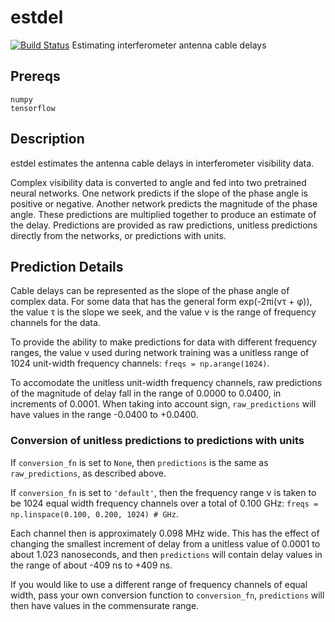 # estdel
[![Build Status](https://travis-ci.org/andrewasheridan/estimating_delays.svg?branch=travis_coveralls)](https://travis-ci.org/andrewasheridan/estimating_delays)
Estimating interferometer antenna cable delays
## Prereqs
```
numpy
tensorflow
```
## Description

estdel estimates the antenna cable delays in interferometer visibility data. 

Complex visibility data is converted to angle and fed into two pretrained neural networks. One network predicts if the slope of the phase angle is positive or negative. Another network predicts the magnitude of the phase angle. These predictions are multiplied together to produce an estimate of the delay. Predictions are provided as raw predictions, unitless predictions directly from the networks, or predictions with units.  

## Prediction Details

Cable delays can be represented as the slope of the phase angle of complex data. For some data that has the general form exp(-2&pi;i(&nu;&tau; + &phi;)), the value &tau; is the slope we seek, and the value &nu; is the range of frequency channels for the data.

To provide the ability to make predictions for data with different frequency ranges, the value &nu; used during network training was a unitless range of 1024 unit-width frequency channels: `freqs = np.arange(1024)`. 

To accomodate the unitless unit-width frequency channels, raw predictions of the magnitude of delay fall in the range of 0.0000 to 0.0400, in increments of 0.0001. When taking into account sign, `raw_predictions` will have values in the range -0.0400 to +0.0400.

### Conversion of unitless predictions to predictions with units

If `conversion_fn` is set to `None`, then `predictions` is the same as `raw_predictions`, as described above.

If `conversion_fn` is set to `'default'`, then the frequency range &nu; is taken to be 1024 equal width frequency channels over a total of 0.100 GHz:
`freqs = np.linspace(0.100, 0.200, 1024) # GHz`. 

Each channel then is approximately 0.098 MHz wide. This has the effect of changing the smallest increment of delay from a unitless value of 0.0001 to about 1.023 nanoseconds, and then `predictions` will contain delay values in the range of about -409 ns to +409 ns.

If you would like to use a different range of frequency channels of equal width, pass your own conversion function to `conversion_fn`, `predictions` will then have values in the commensurate range.




